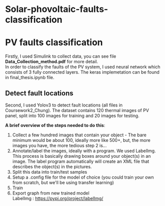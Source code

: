 # Solar-phovoltaic-faults-classification
# PV faults classification
Firstly, I used Simulink to collect data, you can see file **Data_Collection_method.pdf** for more detail.\
In order to classify the faults of the PV system, I used neural network which consists of 3 fully connected layers. The keras implemetation can be found in final_thesis.ipynb file.
## Detect fault locations
Second, I used Yolov3 to detect fault locations (all files in Coursework2_Chung). The dataset contains 120 thermal images of PV panel, split into 100 images for training and 20 images for testing.

**A brief overview of the steps needed to do this**:
  1. Collect a few hundred images that contain your object - The bare minimum would be about 100, ideally more like 500+, but, the more images you have, the more tedious step 2 is...
  2. Annotate/label the images, ideally with a program. We used LabelImg. This process is basically drawing boxes around your object(s) in an image. The label program automatically will create an XML file that describes the object(s) in the pictures.
  3. Split this data into train/test samples
  4. Setup a .config file for the model of choice (you could train your own from scratch, but we'll be using transfer learning)
  5. Train
  6. Export graph from new trained model\
LabelImg : https://pypi.org/project/labelImg/
